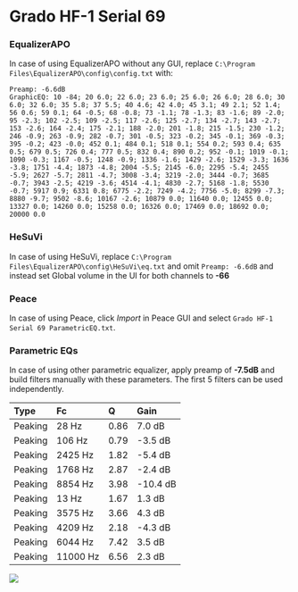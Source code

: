 # Grado HF-1 Serial 69

### EqualizerAPO
In case of using EqualizerAPO without any GUI, replace `C:\Program Files\EqualizerAPO\config\config.txt`
with:
```
Preamp: -6.6dB
GraphicEQ: 10 -84; 20 6.0; 22 6.0; 23 6.0; 25 6.0; 26 6.0; 28 6.0; 30 6.0; 32 6.0; 35 5.8; 37 5.5; 40 4.6; 42 4.0; 45 3.1; 49 2.1; 52 1.4; 56 0.6; 59 0.1; 64 -0.5; 68 -0.8; 73 -1.1; 78 -1.3; 83 -1.6; 89 -2.0; 95 -2.3; 102 -2.5; 109 -2.5; 117 -2.6; 125 -2.7; 134 -2.7; 143 -2.7; 153 -2.6; 164 -2.4; 175 -2.1; 188 -2.0; 201 -1.8; 215 -1.5; 230 -1.2; 246 -0.9; 263 -0.9; 282 -0.7; 301 -0.5; 323 -0.2; 345 -0.1; 369 -0.3; 395 -0.2; 423 -0.0; 452 0.1; 484 0.1; 518 0.1; 554 0.2; 593 0.4; 635 0.5; 679 0.5; 726 0.4; 777 0.5; 832 0.4; 890 0.2; 952 -0.1; 1019 -0.1; 1090 -0.3; 1167 -0.5; 1248 -0.9; 1336 -1.6; 1429 -2.6; 1529 -3.3; 1636 -3.8; 1751 -4.4; 1873 -4.8; 2004 -5.5; 2145 -6.0; 2295 -5.4; 2455 -5.9; 2627 -5.7; 2811 -4.7; 3008 -3.4; 3219 -2.0; 3444 -0.7; 3685 -0.7; 3943 -2.5; 4219 -3.6; 4514 -4.1; 4830 -2.7; 5168 -1.8; 5530 -0.7; 5917 0.9; 6331 0.8; 6775 -2.2; 7249 -4.2; 7756 -5.0; 8299 -7.3; 8880 -9.7; 9502 -8.6; 10167 -2.6; 10879 0.0; 11640 0.0; 12455 0.0; 13327 0.0; 14260 0.0; 15258 0.0; 16326 0.0; 17469 0.0; 18692 0.0; 20000 0.0
```

### HeSuVi
In case of using HeSuVi, replace `C:\Program Files\EqualizerAPO\config\HeSuVi\eq.txt` and omit `Preamp:
-6.6dB` and instead set Global volume in the UI for both channels to **-66**

### Peace
In case of using Peace, click *Import* in Peace GUI and select `Grado HF-1 Serial 69 ParametricEQ.txt`.

### Parametric EQs
In case of using other parametric equalizer, apply preamp of **-7.5dB** and build filters manually with
these parameters. The first 5 filters can be used independently.

| Type    | Fc       |    Q | Gain     |
|:--------|:---------|:-----|:---------|
| Peaking | 28 Hz    | 0.86 | 7.0 dB   |
| Peaking | 106 Hz   | 0.79 | -3.5 dB  |
| Peaking | 2425 Hz  | 1.82 | -5.4 dB  |
| Peaking | 1768 Hz  | 2.87 | -2.4 dB  |
| Peaking | 8854 Hz  | 3.98 | -10.4 dB |
| Peaking | 13 Hz    | 1.67 | 1.3 dB   |
| Peaking | 3575 Hz  | 3.66 | 4.3 dB   |
| Peaking | 4209 Hz  | 2.18 | -4.3 dB  |
| Peaking | 6044 Hz  | 7.42 | 3.5 dB   |
| Peaking | 11000 Hz | 6.56 | 2.3 dB   |

![](https://raw.githubusercontent.com/jaakkopasanen/AutoEq/master/results/innerfidelity/sbaf-serious/Grado%20HF-1%20Serial%2069/Grado%20HF-1%20Serial%2069.png)
